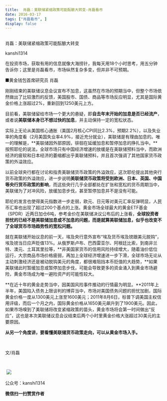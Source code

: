 ```yaml
---
title:  肖磊：美联储紧缩政策可能酝酿大转变-肖磊看市
date: 2016-03-17
tags: ["肖磊看市", ]
display: false
---
```



## 



肖磊：美联储紧缩政策可能酝酿大转变




kanshi1314




在投资市场，获取有用的信息就像大海捞针，我每天用18个小时思考，用五分钟告诉你；这里是肖磊看市，市场纵然复杂多变，但并非不可预期。


■黄金钱包首席研究员 肖磊



刚刚结束的美联储议息会议宣布不加息，这虽然在市场的预期当中，但整个市场依然做出了比较激烈的反馈，美国股市、国债、商品等市场反应明显，尤其是国际黄金价格上涨超过2%，重新回到1250美元上方。

目前看，美联储留给市场一个更大的悬疑，即**自去年末开始的加息是否已经流产**，或者说**美联储本身已不想过快的加息**，并主动保持一定的宽松状态。

实际上无论从美国核心通胀（美国2月核心CPI同比2.3%，预期2.2%），以及失业率的角度看（2月美国失业率4.9%，接近充分就业），美联储是有理由加息的。唯一的理解是，**美联储因外部原因，徘徊在延缓加息和暂停加息的挣扎当中。**按照耶伦的说法，全球市场只有中国经济增速的放缓是在美联储预料当中，而欧洲经济的疲软和日本经济的萎缩都出乎美联储预料，并且首次强调了其他国家货币政策的外溢效应。

以前全球央行都在讨论和指责美联储货币政策的外溢效应，这次耶伦提出其他央行货币政策的外溢效应，进一步说明**美联储货币政策将受到欧洲、日本、英国、中国等央行货币政策的影响**，而这些央行几乎全部都处在扩张和宽松的货币周期当中，美联储为了对冲风险，放缓加息步伐，甚至暂停加息并不是没有可能。

耶伦的发言也使得美元指数进一步走弱，欧元、日元等对美元汇率反弹明显，人民币汇率也出现了超过200个基点的上涨。黄金市场全球最大的黄金ETF基金（SPDR）近两日加仓6吨，参考金价在美联储决议公布后的上涨看，**全球投资者担忧的已经不是美联储加息或不加息的问题，而是就算美联储加息，似乎也改变不了全球货币市场趋势性的宽松问题。**

就在美联储开始议息的前一天，埃及央行意外宣布“埃及货币埃及镑跟美元脱钩”，埃及镑当日应声贬值13%。从俄罗斯卢布、巴西雷亚尔、阿根廷比索，到南非兰特、澳元、土耳其里拉等，**非美国家货币的信用风险持续增大，随着油价低位运行，大宗商品市场价格疲弱，再加上全球经济增速进一步下滑，全球市场无论从主动刺激经济还是被动脱钩美元的角度，都很难阻挡本币贬值的大趋势，**如果美联储此时暂缓加息或暂停加息步伐，可能会导致更多的资金涌入到黄金市场避险，黄金市场成为唯一避险资产的可能性较大。

**在近十年的黄金走势当中，因美国风险事件推动的行情最为明显。**2011年上半年，美国陷入债务上限谈判的博弈当中，市场对美国债务问题的担忧加剧，国际黄金价格一度从1300美元上涨至1600美元；2011年8月6日，标普下调美国主权信用评级，而后一个月之内，国际黄金价格从1650美元飙升到了1900美元。因此，如果市场嗅到了美联储将改变紧缩政策的苗头，黄金市场将会第一时间做出“反应”，这也是本次美联储议息会议结束后两个小时里黄金价格大涨超过30美元的主要原因。

**从另一个角度讲，要看懂美联储货币政策走向，可以从黄金市场入手。**

&nbsp;

文/肖磊

&nbsp;

&nbsp;<img src="http://mmbiz.qpic.cn/mmbiz/rIYcHn0KrPQLCMgr8upEGB7v07MSYgD7VRIia6iaZYL789DVroJlGyJbaNha61iaaCYDSRZIDjUdiaWUpDNgKysObg/640?wx_fmt=png" data-type="png" data-ratio="1" data-w="129"/>

公众号：kanshi1314








**微信扫一扫赞赏作者**
